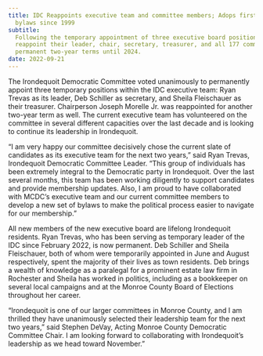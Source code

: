 ```yaml
---
title: IDC Reappoints executive team and committee members; Adops first updated
  bylaws since 1999
subtitle:
  Following the temporary appointment of three executive board positions, IDC members
  reappoint their leader, chair, secretary, treasurer, and all 177 committee members to
  permanent two-year terms until 2024.
date: 2022-09-21
---
```


The Irondequoit Democratic Committee voted unanimously to permanently appoint three temporary positions within the IDC executive team: Ryan Trevas as its leader, Deb Schiller as secretary, and Sheila Fleischauer as their treasurer. Chairperson Joseph Morelle Jr. was reappointed for another two-year term as well. The current executive team has volunteered on the committee in several different capacities over the last decade and is looking to continue its leadership in Irondequoit.

“I am very happy our committee decisively chose the current slate of candidates as its executive team for the next two years,” said Ryan Trevas, Irondequoit Democratic Committee Leader. “This group of individuals has been extremely integral to the Democratic party in Irondequoit. Over the last several months, this team has been working diligently to support candidates and provide membership updates. Also, I am proud to have collaborated with MCDC’s executive team and our current committee members to develop a new set of bylaws to make the political process easier to navigate for our membership.”

All new members of the new executive board are lifelong Irondequoit residents. Ryan Trevas, who has been serving as temporary leader of the IDC since February 2022, is now permanent. Deb Schiller and Sheila Fleischauer, both of whom were temporarily appointed in June and August respectively, spent the majority of their lives as town residents. Deb brings a wealth of knowledge as a paralegal for a prominent estate law firm in Rochester and Sheila has worked in politics, including as a bookkeeper on several local campaigns and at the Monroe County Board of Elections throughout her career.

“Irondequoit is one of our larger committees in Monroe County, and I am thrilled they have unanimously selected their leadership team for the next two years,” said Stephen DeVay, Acting Monroe County Democratic Committee Chair. I am looking forward to collaborating with Irondequoit’s leadership as we head toward November.”
